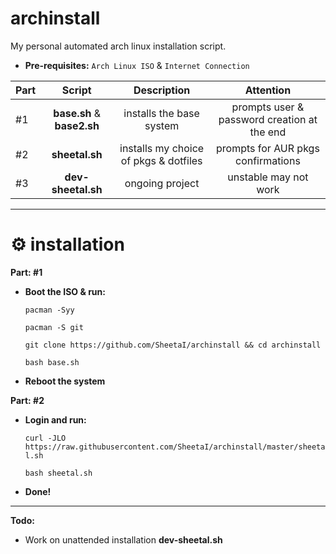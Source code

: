 # archinstall
My personal automated arch linux installation script.

 - **Pre-requisites:**
`Arch Linux ISO` & `Internet Connection`

| Part | Script | Description | Attention |
:-- | :--: | :--: | :--: |
#1 | **base.sh** & **base2.sh** | installs the base system | prompts user & password creation at the end |
#2 | **sheetal.sh** | installs my choice of pkgs & dotfiles | prompts for AUR pkgs confirmations | |
#3 | **dev-sheetal.sh** | ongoing project | unstable may not work | |
 ---
# ⚙️ installation
**Part: #1**
 - **Boot the ISO & run:**

    `pacman -Syy`

    `pacman -S git`

    `git clone https://github.com/SheetaI/archinstall && cd archinstall`
    
    `bash base.sh`
    
  - **Reboot the system**  
    
**Part: #2**

 - **Login and run:**
 
   `curl -JLO https://raw.githubusercontent.com/SheetaI/archinstall/master/sheetal.sh`
   
   `bash sheetal.sh`
    
 - **Done!**
 
 ---
 **Todo:**
- Work on unattended installation **dev-sheetal.sh**
